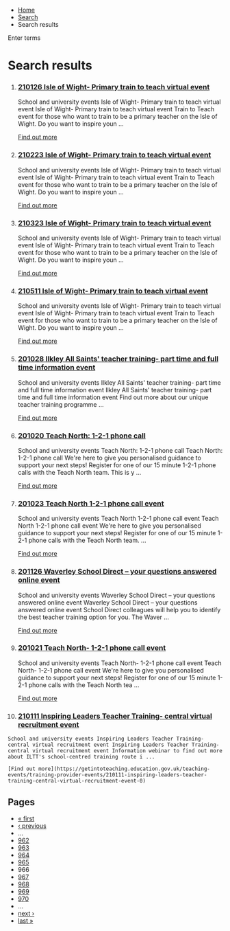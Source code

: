 *   [Home](/)
*   [Search](/search)
*   Search results

Enter terms 

Search results
==============

1.  ### [210126 Isle of Wight- Primary train to teach virtual event](https://getintoteaching.education.gov.uk/teaching-events/training-provider-events/210126-isle-of-wight-primary-train-to-teach-virtual-event)
    
    School and university events Isle of Wight- Primary train to teach virtual event Isle of Wight- Primary train to teach virtual event Train to Teach event for those who want to train to be a primary teacher on the Isle of Wight. Do you want to inspire youn ...
    
    [Find out more](https://getintoteaching.education.gov.uk/teaching-events/training-provider-events/210126-isle-of-wight-primary-train-to-teach-virtual-event)
    
2.  ### [210223 Isle of Wight- Primary train to teach virtual event](https://getintoteaching.education.gov.uk/teaching-events/training-provider-events/210223-isle-of-wight-primary-train-to-teach-virtual-event)
    
    School and university events Isle of Wight- Primary train to teach virtual event Isle of Wight- Primary train to teach virtual event Train to Teach event for those who want to train to be a primary teacher on the Isle of Wight. Do you want to inspire youn ...
    
    [Find out more](https://getintoteaching.education.gov.uk/teaching-events/training-provider-events/210223-isle-of-wight-primary-train-to-teach-virtual-event)
    
3.  ### [210323 Isle of Wight- Primary train to teach virtual event](https://getintoteaching.education.gov.uk/teaching-events/training-provider-events/210323-isle-of-wight-primary-train-to-teach-virtual-event)
    
    School and university events Isle of Wight- Primary train to teach virtual event Isle of Wight- Primary train to teach virtual event Train to Teach event for those who want to train to be a primary teacher on the Isle of Wight. Do you want to inspire youn ...
    
    [Find out more](https://getintoteaching.education.gov.uk/teaching-events/training-provider-events/210323-isle-of-wight-primary-train-to-teach-virtual-event)
    
4.  ### [210511 Isle of Wight- Primary train to teach virtual event](https://getintoteaching.education.gov.uk/teaching-events/training-provider-events/210511-isle-of-wight-primary-train-to-teach-virtual-event)
    
    School and university events Isle of Wight- Primary train to teach virtual event Isle of Wight- Primary train to teach virtual event Train to Teach event for those who want to train to be a primary teacher on the Isle of Wight. Do you want to inspire youn ...
    
    [Find out more](https://getintoteaching.education.gov.uk/teaching-events/training-provider-events/210511-isle-of-wight-primary-train-to-teach-virtual-event)
    
5.  ### [201028 Ilkley All Saints' teacher training- part time and full time information event](https://getintoteaching.education.gov.uk/teaching-events/training-provider-events/201028-ilkley-all-saints-teacher-training-part-time-and-full-time-information-event)
    
    School and university events Ilkley All Saints' teacher training- part time and full time information event Ilkley All Saints' teacher training- part time and full time information event Find out more about our unique teacher training programme ...
    
    [Find out more](https://getintoteaching.education.gov.uk/teaching-events/training-provider-events/201028-ilkley-all-saints-teacher-training-part-time-and-full-time-information-event)
    
6.  ### [201020 Teach North: 1-2-1 phone call](https://getintoteaching.education.gov.uk/teaching-events/training-provider-events/201020-teach-north-1-2-1-phone-call)
    
    School and university events Teach North: 1-2-1 phone call Teach North: 1-2-1 phone call We're here to give you personalised guidance to support your next steps! Register for one of our 15 minute 1-2-1 phone calls with the Teach North team. This is y ...
    
    [Find out more](https://getintoteaching.education.gov.uk/teaching-events/training-provider-events/201020-teach-north-1-2-1-phone-call)
    
7.  ### [201023 Teach North 1-2-1 phone call event](https://getintoteaching.education.gov.uk/teaching-events/training-provider-events/201023-teach-north-1-2-1-phone-call-event)
    
    School and university events Teach North 1-2-1 phone call event Teach North 1-2-1 phone call event We're here to give you personalised guidance to support your next steps! Register for one of our 15 minute 1-2-1 phone calls with the Teach North team. ...
    
    [Find out more](https://getintoteaching.education.gov.uk/teaching-events/training-provider-events/201023-teach-north-1-2-1-phone-call-event)
    
8.  ### [201126 Waverley School Direct – your questions answered online event](https://getintoteaching.education.gov.uk/teaching-events/training-provider-events/201126-waverley-school-direct-%E2%80%93-your-questions-answered-online-event)
    
    School and university events Waverley School Direct – your questions answered online event Waverley School Direct – your questions answered online event School Direct colleagues will help you to identify the best teacher training option for you. The Waver ...
    
    [Find out more](https://getintoteaching.education.gov.uk/teaching-events/training-provider-events/201126-waverley-school-direct-%E2%80%93-your-questions-answered-online-event)
    
9.  ### [201021 Teach North- 1-2-1 phone call event](https://getintoteaching.education.gov.uk/teaching-events/training-provider-events/201021-teach-north-1-2-1-phone-call-event)
    
    School and university events Teach North- 1-2-1 phone call event Teach North- 1-2-1 phone call event We're here to give you personalised guidance to support your next steps! Register for one of our 15 minute 1-2-1 phone calls with the Teach North tea ...
    
    [Find out more](https://getintoteaching.education.gov.uk/teaching-events/training-provider-events/201021-teach-north-1-2-1-phone-call-event)
    
10.  ### [210111 Inspiring Leaders Teacher Training- central virtual recruitment event](https://getintoteaching.education.gov.uk/teaching-events/training-provider-events/210111-inspiring-leaders-teacher-training-central-virtual-recruitment-event-0)
    
    School and university events Inspiring Leaders Teacher Training- central virtual recruitment event Inspiring Leaders Teacher Training- central virtual recruitment event Information webinar to find out more about ILTT's school-centred training route i ...
    
    [Find out more](https://getintoteaching.education.gov.uk/teaching-events/training-provider-events/210111-inspiring-leaders-teacher-training-central-virtual-recruitment-event-0)
    

Pages
-----

*   [« first](/search/site "Go to first page")
*   [‹ previous](/search/site?page=964 "Go to previous page")
*   …
*   [962](/search/site?page=961 "Go to page 962")
*   [963](/search/site?page=962 "Go to page 963")
*   [964](/search/site?page=963 "Go to page 964")
*   [965](/search/site?page=964 "Go to page 965")
*   966
*   [967](/search/site?page=966 "Go to page 967")
*   [968](/search/site?page=967 "Go to page 968")
*   [969](/search/site?page=968 "Go to page 969")
*   [970](/search/site?page=969 "Go to page 970")
*   …
*   [next ›](/search/site?page=966 "Go to next page")
*   [last »](/search/site?page=1032 "Go to last page")